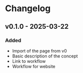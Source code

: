 # Changelog

## v0.1.0 - 2025-03-22
### Added
* Import of the page from v0
* Basic description of the concept
* Link to workflow
* Workflow for website
